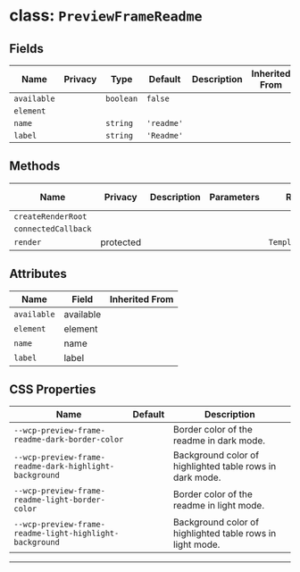 # class: `PreviewFrameReadme`

## Fields

| Name        | Privacy | Type      | Default    | Description | Inherited From |
| ----------- | ------- | --------- | ---------- | ----------- | -------------- |
| `available` |         | `boolean` | `false`    |             |                |
| `element`   |         |           |            |             |                |
| `name`      |         | `string`  | `'readme'` |             |                |
| `label`     |         | `string`  | `'Readme'` |             |                |

## Methods

| Name                | Privacy   | Description | Parameters | Return           | Inherited From |
| ------------------- | --------- | ----------- | ---------- | ---------------- | -------------- |
| `createRenderRoot`  |           |             |            |                  |                |
| `connectedCallback` |           |             |            |                  |                |
| `render`            | protected |             |            | `TemplateResult` |                |

## Attributes

| Name        | Field     | Inherited From |
| ----------- | --------- | -------------- |
| `available` | available |                |
| `element`   | element   |                |
| `name`      | name      |                |
| `label`     | label     |                |

## CSS Properties

| Name                                                    | Default | Description                                               |
| ------------------------------------------------------- | ------- | --------------------------------------------------------- |
| `--wcp-preview-frame-readme-dark-border-color`          |         | Border color of the readme in dark mode.                  |
| `--wcp-preview-frame-readme-dark-highlight-background`  |         | Background color of highlighted table rows in dark mode.  |
| `--wcp-preview-frame-readme-light-border-color`         |         | Border color of the readme in light mode.                 |
| `--wcp-preview-frame-readme-light-highlight-background` |         | Background color of highlighted table rows in light mode. |

<hr/>
